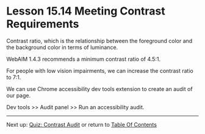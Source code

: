 # Lesson 15.14 Meeting Contrast Requirements

Contrast ratio, which is the relationship between the foreground color and the background color in terms of luminance. 

WebAIM 1.4.3 recommends a minimum contrast ratio of 4.5:1.

For people with low vision impairments, we can increase the contrast ratio to 7:1. 

We can use Chrome accessibility dev tools extension to create an audit of our page.

Dev tools >> Audit panel >> Run an accessibility audit.

- - -
Next up: [Quiz: Contrast Audit](ND024_Part2_Lesson15_15.md) or return to [Table Of Contents](./ND024_TableOfContents.md)

